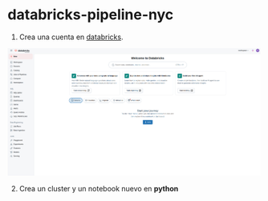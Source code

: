 # databricks-pipeline-nyc

1. Crea una cuenta en [databricks](https://www.databricks.com/).

![](img/01_create_acc.png)

2. Crea un cluster y un notebook nuevo en **python**

